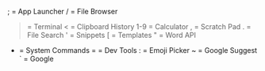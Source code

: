; = App Launcher
/ = File Browser
> = Terminal
< = Clipboard History
1-9 = Calculator
, = Scratch Pad
. = File Search
' = Snippets
[ = Templates
" = Word API
- = System Commands
= = Dev Tools
: = Emoji Picker
~ = Google Suggest
` = Google